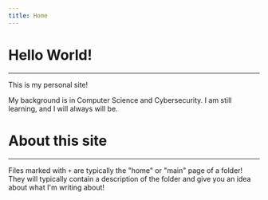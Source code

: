 ```yaml
---
title: Home
---
```

# Hello World!
---
This is my personal site! 

My background is in Computer Science and Cybersecurity. I am still learning, and I will always will be.

# About this site
---
Files marked with `+` are typically the "home" or "main" page of a folder! They will typically contain a description of the folder and give you an idea about what I'm writing about!